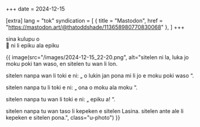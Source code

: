 +++
date = 2024-12-15

[extra]
lang = "tok"
syndication = [
    { title = "Mastodon", href = "https://mastodon.art/@thatoddshade/113658980770830068" },
]
+++

sina kulupu o \
🥚 ni li epiku ala epiku

{{ image(src="/images/2024-12-15_22-20.png", alt="sitelen ni la, luka jo moku poki tan waso, en sitelen tu wan li lon.

sitelen nanpa wan li toki e ni:
„
o lukin
jan pona mi li jo e moku poki waso
“.

sitelen nanpa tu li toki e ni: 
„
ona o moku ala moku
“.

sitelen nanpa tu wan li toki e ni:
„
epiku a!
“.

sitelen nanpa tu wan taso li kepeken e sitelen Lasina. sitelen ante ale li kepeken e sitelen pona.", class="u-photo") }}
